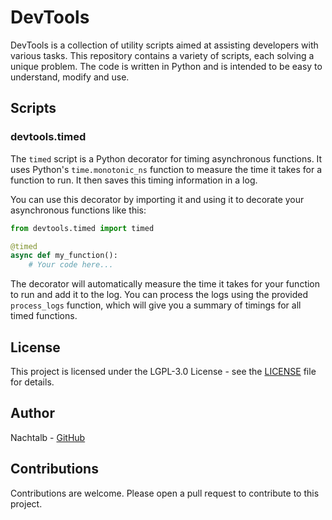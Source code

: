 # DevTools

DevTools is a collection of utility scripts aimed at assisting developers with
various tasks. This repository contains a variety of scripts, each solving a
unique problem. The code is written in Python and is intended to be easy to
understand, modify and use.

## Scripts

### devtools.timed

The `timed` script is a Python decorator for timing asynchronous functions. It
uses Python's `time.monotonic_ns` function to measure the time it takes for a
function to run. It then saves this timing information in a log.

You can use this decorator by importing it and using it to decorate your
asynchronous functions like this:

```python
from devtools.timed import timed

@timed
async def my_function():
    # Your code here...

```

The decorator will automatically measure the time it takes for your function to
run and add it to the log. You can process the logs using the provided
`process_logs` function, which will give you a summary of timings for all timed
functions.

## License

This project is licensed under the LGPL-3.0 License - see the
[LICENSE](https://github.com/Nachtalb/devtools/blob/master/LICENSE) file for
details.

## Author

Nachtalb - [GitHub](https://github.com/Nachtalb)

## Contributions

Contributions are welcome. Please open a pull request to contribute to this
project.
